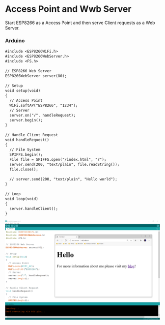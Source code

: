# Access Point and Wwb Server
Start ESP8266 as a Access Point and then serve Client requests as a Web Server.

### Arduino
```
#include <ESP8266WiFi.h>
#include <ESP8266WebServer.h>
#include <FS.h>

// ESP8266 Web Server
ESP8266WebServer server(80);

// Setup
void setup(void) 
{
  // Access Point
  WiFi.softAP("ESP8266", "1234");
  // Server
  server.on("/", handleRequest);
  server.begin();
}

// Handle Client Request
void handleRequest() 
{
  // File System
  SPIFFS.begin();
  File file = SPIFFS.open("/index.html", "r");
  server.send(200, "text/plain", file.readString());
  file.close();
  
  // server.send(200, "text/plain", "Hello world");
}

// Loop
void loop(void) 
{
  server.handleClient();
}
```
![Arduino.png](Arduino.png)
